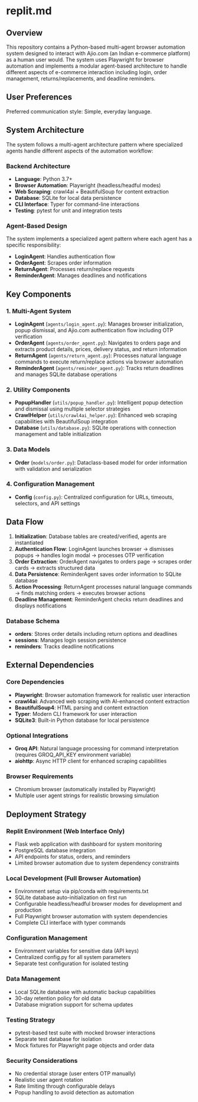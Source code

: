 # replit.md

## Overview

This repository contains a Python-based multi-agent browser automation system designed to interact with Ajio.com (an Indian e-commerce platform) as a human user would. The system uses Playwright for browser automation and implements a modular agent-based architecture to handle different aspects of e-commerce interaction including login, order management, returns/replacements, and deadline reminders.

## User Preferences

Preferred communication style: Simple, everyday language.

## System Architecture

The system follows a multi-agent architecture pattern where specialized agents handle different aspects of the automation workflow:

### Backend Architecture
- **Language**: Python 3.7+
- **Browser Automation**: Playwright (headless/headful modes)
- **Web Scraping**: crawl4ai + BeautifulSoup for content extraction
- **Database**: SQLite for local data persistence
- **CLI Interface**: Typer for command-line interactions
- **Testing**: pytest for unit and integration tests

### Agent-Based Design
The system implements a specialized agent pattern where each agent has a specific responsibility:
- **LoginAgent**: Handles authentication flow
- **OrderAgent**: Scrapes order information
- **ReturnAgent**: Processes return/replace requests
- **ReminderAgent**: Manages deadlines and notifications

## Key Components

### 1. Multi-Agent System
- **LoginAgent** (`agents/login_agent.py`): Manages browser initialization, popup dismissal, and Ajio.com authentication flow including OTP verification
- **OrderAgent** (`agents/order_agent.py`): Navigates to orders page and extracts product details, prices, delivery status, and return information
- **ReturnAgent** (`agents/return_agent.py`): Processes natural language commands to execute return/replace actions via browser automation
- **ReminderAgent** (`agents/reminder_agent.py`): Tracks return deadlines and manages SQLite database operations

### 2. Utility Components
- **PopupHandler** (`utils/popup_handler.py`): Intelligent popup detection and dismissal using multiple selector strategies
- **CrawlHelper** (`utils/crawl4ai_helper.py`): Enhanced web scraping capabilities with BeautifulSoup integration
- **Database** (`utils/database.py`): SQLite operations with connection management and table initialization

### 3. Data Models
- **Order** (`models/order.py`): Dataclass-based model for order information with validation and serialization

### 4. Configuration Management
- **Config** (`config.py`): Centralized configuration for URLs, timeouts, selectors, and API settings

## Data Flow

1. **Initialization**: Database tables are created/verified, agents are instantiated
2. **Authentication Flow**: LoginAgent launches browser → dismisses popups → handles login modal → processes OTP verification
3. **Order Extraction**: OrderAgent navigates to orders page → scrapes order cards → extracts structured data
4. **Data Persistence**: ReminderAgent saves order information to SQLite database
5. **Action Processing**: ReturnAgent processes natural language commands → finds matching orders → executes browser actions
6. **Deadline Management**: ReminderAgent checks return deadlines and displays notifications

### Database Schema
- **orders**: Stores order details including return options and deadlines
- **sessions**: Manages login session persistence
- **reminders**: Tracks deadline notifications

## External Dependencies

### Core Dependencies
- **Playwright**: Browser automation framework for realistic user interaction
- **crawl4ai**: Advanced web scraping with AI-enhanced content extraction
- **BeautifulSoup4**: HTML parsing and content extraction
- **Typer**: Modern CLI framework for user interaction
- **SQLite3**: Built-in Python database for local persistence

### Optional Integrations
- **Groq API**: Natural language processing for command interpretation (requires GROQ_API_KEY environment variable)
- **aiohttp**: Async HTTP client for enhanced scraping capabilities

### Browser Requirements
- Chromium browser (automatically installed by Playwright)
- Multiple user agent strings for realistic browsing simulation

## Deployment Strategy

### Replit Environment (Web Interface Only)
- Flask web application with dashboard for system monitoring
- PostgreSQL database integration
- API endpoints for status, orders, and reminders
- Limited browser automation due to system dependency constraints

### Local Development (Full Browser Automation)
- Environment setup via pip/conda with requirements.txt
- SQLite database auto-initialization on first run
- Configurable headless/headful browser modes for development and production
- Full Playwright browser automation with system dependencies
- Complete CLI interface with typer commands

### Configuration Management
- Environment variables for sensitive data (API keys)
- Centralized config.py for all system parameters
- Separate test configuration for isolated testing

### Data Management
- Local SQLite database with automatic backup capabilities
- 30-day retention policy for old data
- Database migration support for schema updates

### Testing Strategy
- pytest-based test suite with mocked browser interactions
- Separate test database for isolation
- Mock fixtures for Playwright page objects and order data

### Security Considerations
- No credential storage (user enters OTP manually)
- Realistic user agent rotation
- Rate limiting through configurable delays
- Popup handling to avoid detection as automation